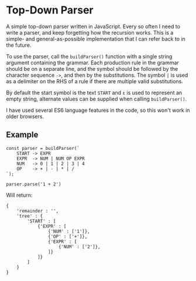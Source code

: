# Top-Down Parser

A simple top-down parser written in JavaScript. Every so often I need to write a parser, and keep forgetting how the recursion works.
 This is a simple- and general-as-possible implementation that I can refer back to in the future.
 
To use the parser, call the `buildParser()` function with a single string argument containing the grammar. 
Each production rule in the grammar should be on a separate line, and the symbol should be followed by the character sequence `->`,
 and then by the substitutions. The symbol `|` is used as a delimiter on the RHS of a rule if there are multiple valid substitutions. 
 
By default the start symbol is the text `START` and `ε` is used to represent an empty string, 
 alternate values can be supplied when calling `buildParser()`.  

I have used several ES6 language features in the code, so this won't work in older browsers.

## Example

    const parser = buildParser(`
        START -> EXPR
        EXPR  -> NUM | NUM OP EXPR
        NUM   -> 0 | 1 | 2 | 3 | 4
        OP    -> + | - | * | /
    `);
    
    parser.parse('1 + 2')

Will return:

    {
        'remainder : '',
        'tree' : {
            'START' : [
                {'EXPR' : [
                    {'NUM' : ['1']},
                    {'OP' : ['+']},
                    {'EXPR' : [
                        {'NUM' : ['2']},
                    ]}
                ]}
            ]
        }
    }